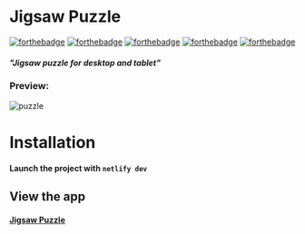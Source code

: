 # Jigsaw Puzzle

[![forthebadge](https://img.shields.io/badge/NodeJS-version%2016.14.2-7fc728)](https://nodejs.org/en)
[![forthebadge](https://img.shields.io/badge/Made%20with-Create%20React%20App-09d3ac)](https://react.dev/) [![forthebadge](https://img.shields.io/badge/Use-Firebase-ffcc30)](https://firebase.google.com/) [![forthebadge](https://img.shields.io/badge/Use-Zustand-1e4cc9)](https://github.com/pmndrs/zustand) [![forthebadge](https://img.shields.io/badge/Use-Headbreaker-b27930)](https://github.com/flbulgarelli/headbreaker)

#### **_"Jigsaw puzzle for desktop and tablet"_**

### Preview:

![puzzle](https://github.com/VeraPandi/puzzle/assets/84042427/4473a1c3-7291-41f3-b673-6187e14eecde)

# Installation

#### Launch the project with `netlify dev`

## View the app

#### [Jigsaw Puzzle](https://vp-jigsaw-puzzle.netlify.app/)


